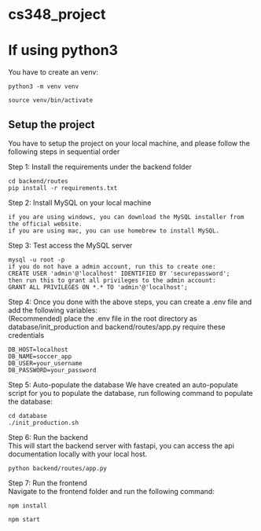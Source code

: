# cs348_project

# If using python3

You have to create an venv:
```
python3 -m venv venv
```
```
source venv/bin/activate
```

## Setup the project

You have to setup the project on your local machine, and please follow the following steps in sequential order

Step 1: Install the requirements under the backend folder

```
cd backend/routes
pip install -r requirements.txt
```

Step 2: Install MySQL on your local machine

```
if you are using windows, you can download the MySQL installer from the official website.
if you are using mac, you can use homebrew to install MySQL.
```

Step 3: Test access the MySQL server

```
mysql -u root -p
if you do not have a admin account, run this to create one:
CREATE USER 'admin'@'localhost' IDENTIFIED BY 'securepassword';
then run this to grant all privileges to the admin account:
GRANT ALL PRIVILEGES ON *.* TO 'admin'@'localhost';
```

Step 4: Once you done with the above steps, you can create a .env file and add the following variables:\
(Recommended) place the .env file in the root directory as database/init_production and backend/routes/app.py require these credentials

```
DB_HOST=localhost
DB_NAME=soccer_app
DB_USER=your_username
DB_PASSWORD=your_password
```

Step 5: Auto-populate the database
We have created an auto-populate script for you to populate the database, run following command to populate the database:

```
cd database
./init_production.sh
```

Step 6: Run the backend \
This will start the backend server with fastapi, you can access the api documentation locally with your local host.
```
python backend/routes/app.py
```

Step 7: Run the frontend \
Navigate to the frontend folder and run the following command:
```
npm install
```
```
npm start
```
